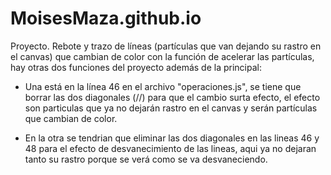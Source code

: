 # MoisesMaza.github.io
Proyecto.
Rebote y trazo de líneas (partículas que van dejando su rastro en el canvas) que cambian de color con la función de acelerar las partículas, hay otras dos funciones del proyecto además de la principal:

- Una está en la línea 46 en el archivo "operaciones.js", se tiene que borrar las dos diagonales (//) para que el cambio surta efecto, el efecto son particulas que ya no dejarán rastro en el canvas y serán partículas que cambian de color.

- En la otra se tendrian que eliminar las dos diagonales en las lineas 46 y 48 para el efecto de desvanecimiento de las lineas, aqui ya no dejaran tanto su rastro porque se verá como se va desvaneciendo.
